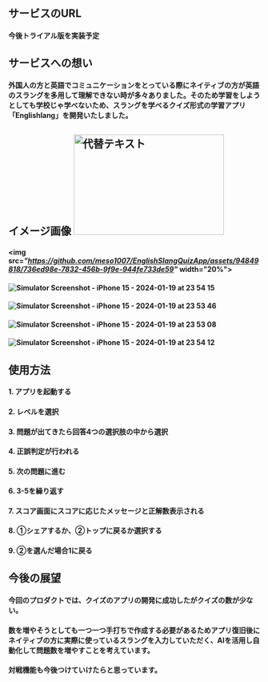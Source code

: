 ## **サービスのURL** 
#### 今後トライアル版を実装予定

## **サービスへの想い** 
#### 外国人の方と英語でコミュニケーションをとっている際にネイティブの方が英語のスラングを多用して理解できない時が多々ありました。そのため学習をしようとしても学校じゃ学べないため、スラングを学べるクイズ形式の学習アプリ「Englishlang」を開発いたしました。

## **イメージ画像** <img src="画像URL" alt="代替テキスト" width="300" height="200">
#### <img src=***"https://github.com/meso1007/EnglishSlangQuizApp/assets/94849818/736ed98e-7832-456b-9f9e-944fe733de59"*** width="20%">
#### ![Simulator Screenshot - iPhone 15 - 2024-01-19 at 23 54 15](https://github.com/meso1007/EnglishSlangQuizApp/assets/94849818/736ed98e-7832-456b-9f9e-944fe733de59)
#### ![Simulator Screenshot - iPhone 15 - 2024-01-19 at 23 53 46](https://github.com/meso1007/EnglishSlangQuizApp/assets/94849818/52d5c7f7-e68d-47d2-8970-f075295c438e)
#### ![Simulator Screenshot - iPhone 15 - 2024-01-19 at 23 53 08](https://github.com/meso1007/EnglishSlangQuizApp/assets/94849818/f9113e24-53be-470a-865e-eae9019ac373)
#### ![Simulator Screenshot - iPhone 15 - 2024-01-19 at 23 54 12](https://github.com/meso1007/EnglishSlangQuizApp/assets/94849818/e3d6b6f2-d059-463f-a191-6f36c097a64f)


## **使用方法**
#### 1. アプリを起動する
#### 2. レベルを選択
#### 3. 問題が出てきたら回答4つの選択肢の中から選択
#### 4. 正誤判定が行われる
#### 5. 次の問題に進む
#### 6. 3-5を繰り返す
#### 7. スコア画面にスコアに応じたメッセージと正解数表示される
#### 8. ①シェアするか、②トップに戻るか選択する
#### 9. ②を選んだ場合1に戻る

## **今後の展望**
#### 今回のプロダクトでは、クイズのアプリの開発に成功したがクイズの数が少ない。
#### 数を増やそうとしても一つ一つ手打ちで作成する必要があるためアプリ復旧後にネイティブの方に実際に使っているスラングを入力していただく、AIを活用し自動化して問題数を増やすことを考えています。
#### 対戦機能も今後つけていけたらと思っています。
